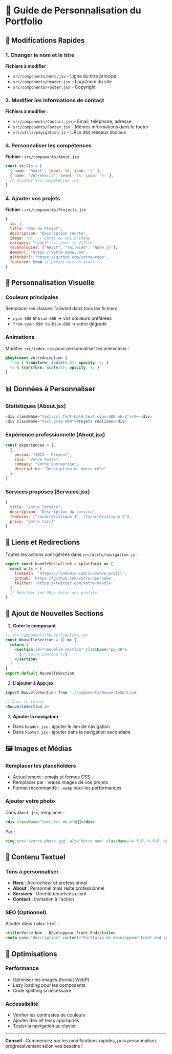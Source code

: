 # 🎯 Guide de Personnalisation du Portfolio

## 🔧 Modifications Rapides

### 1. Changer le nom et le titre
**Fichiers à modifier :**
- `src/components/Hero.jsx` - Ligne du titre principal
- `src/components/Header.jsx` - Logo/nom du site
- `src/components/Footer.jsx` - Copyright

### 2. Modifier les informations de contact
**Fichiers à modifier :**
- `src/components/Contact.jsx` - Email, téléphone, adresse
- `src/components/Footer.jsx` - Mêmes informations dans le footer
- `src/utils/navigation.js` - URLs des réseaux sociaux

### 3. Personnaliser les compétences
**Fichier :** `src/components/About.jsx`
```javascript
const skills = [
  { name: 'React', level: 90, icon: '⚛️' },
  { name: 'VotreSkill', level: 85, icon: '🔥' },
  // Ajouter vos compétences ici
]
```

### 4. Ajouter vos projets
**Fichier :** `src/components/Projects.jsx`
```javascript
{
  id: 1,
  title: "Nom du Projet",
  description: "Description courte",
  image: "🎯", // Emoji ou URL d'image
  category: "react", // pour le filtre
  technologies: ["React", "Tailwind", "Node.js"],
  demoUrl: "https://votre-demo.com",
  githubUrl: "https://github.com/votre-repo",
  featured: true // projet mis en avant
}
```

## 🎨 Personnalisation Visuelle

### Couleurs principales
Remplacer les classes Tailwind dans tous les fichiers :
- `cyan-500` et `blue-600` → vos couleurs préférées
- `from-cyan-500 to-blue-600` → votre dégradé

### Animations
Modifier `src/index.css` pour personnaliser les animations :
```css
@keyframes votreAnimation {
  from { transform: scale(0.8); opacity: 0; }
  to { transform: scale(1); opacity: 1; }
}
```

## 📊 Données à Personnaliser

### Statistiques (About.jsx)
```javascript
<div className="text-3xl font-bold text-cyan-600 mb-2">50+</div>
<div className="text-gray-600">Projets réalisés</div>
```

### Expérience professionnelle (About.jsx)
```javascript
const experiences = [
  {
    period: "2023 - Présent",
    role: "Votre Poste",
    company: "Votre Entreprise",
    description: "Description de votre rôle"
  }
]
```

### Services proposés (Services.jsx)
```javascript
{
  title: "Votre Service",
  description: "Description du service",
  features: ["Caractéristique 1", "Caractéristique 2"],
  price: "Votre tarif"
}
```

## 🔗 Liens et Redirections

Toutes les actions sont gérées dans `src/utils/navigation.js` :

```javascript
export const handleSocialLink = (platform) => {
  const urls = {
    linkedin: 'https://linkedin.com/in/votre-profil',
    github: 'https://github.com/votre-username',
    twitter: 'https://twitter.com/votre-handle'
  }
  // Modifier les URLs selon vos profils
}
```

## 📱 Ajout de Nouvelles Sections

1. **Créer le composant**
```jsx
// src/components/NouvellSection.jsx
const NouvelleSection = () => {
  return (
    <section id="nouvelle-section" className="py-20">
      {/* Votre contenu */}
    </section>
  )
}
export default NouvelleSection
```

2. **L'ajouter à App.jsx**
```jsx
import NouvelleSection from './components/NouvelleSection'

// Dans le return
<NouvelleSection />
```

3. **Ajouter la navigation**
- Dans `Header.jsx` : ajouter le lien de navigation
- Dans `Footer.jsx` : ajouter dans la navigation secondaire

## 🖼️ Images et Médias

### Remplacer les placeholders
- Actuellement : emojis et formes CSS
- Remplacer par : vraies images de vos projets
- Format recommandé : `.webp` pour les performances

### Ajouter votre photo
Dans `About.jsx`, remplacer :
```jsx
<div className="text-8xl mb-4">👨‍💻</div>
```
Par :
```jsx
<img src="/votre-photo.jpg" alt="Votre nom" className="w-full h-full object-cover rounded-2xl" />
```

## 📝 Contenu Textuel

### Tons à personnaliser
- **Hero** : Accrocheur et professionnel
- **About** : Personnel mais reste professionnel
- **Services** : Orienté bénéfices client
- **Contact** : Invitation à l'action

### SEO (Optionnel)
Ajouter dans `index.html` :
```html
<title>Votre Nom - Développeur Front-End</title>
<meta name="description" content="Portfolio de développeur front-end spécialisé en React et technologies modernes">
```

## 🚀 Optimisations

### Performance
- Optimiser les images (format WebP)
- Lazy loading pour les composants
- Code splitting si nécessaire

### Accessibilité
- Vérifier les contrastes de couleurs
- Ajouter des alt texts appropriés
- Tester la navigation au clavier

---

**Conseil** : Commencez par les modifications rapides, puis personnalisez progressivement selon vos besoins !
